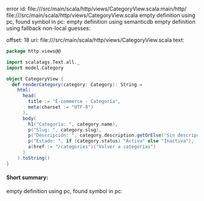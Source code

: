 error id: file://<WORKSPACE>/src/main/scala/http/views/CategoryView.scala:main/http/
file://<WORKSPACE>/src/main/scala/http/views/CategoryView.scala
empty definition using pc, found symbol in pc: 
empty definition using semanticdb
empty definition using fallback
non-local guesses:

offset: 18
uri: file://<WORKSPACE>/src/main/scala/http/views/CategoryView.scala
text:
```scala
package http.views@@

import scalatags.Text.all._
import model.Category

object CategoryView {
  def renderCategory(category: Category): String =
    html(
      head(
        title := "E-commerce - Categoría",
        meta(charset := "UTF-8")
      ),
      body(
        h1("Categoría: ", category.name),
        p("Slug: ", category.slug),
        p("Descripción: ", category.description.getOrElse("Sin descripción")),
        p("Estado: ", if (category.status) "Activa" else "Inactiva"),
        a(href := "/categories")("Volver a categorías")
      )
    ).toString()
}

```


#### Short summary: 

empty definition using pc, found symbol in pc: 